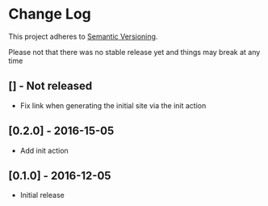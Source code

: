 # Change Log
This project adheres to [Semantic Versioning](http://semver.org/).

Please not that there was no stable release yet and things may break at any time

## [] - Not released

* Fix link when generating the initial site via the init action

## [0.2.0] - 2016-15-05

* Add init action

## [0.1.0] - 2016-12-05

* Initial release
